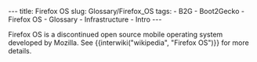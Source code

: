 --- title: Firefox OS slug: Glossary/Firefox\_OS tags: - B2G - Boot2Gecko - Firefox OS - Glossary - Infrastructure - Intro ---

Firefox OS is a discontinued open source mobile operating system developed by Mozilla. See {{interwiki("wikipedia", "Firefox OS")}} for more details.
